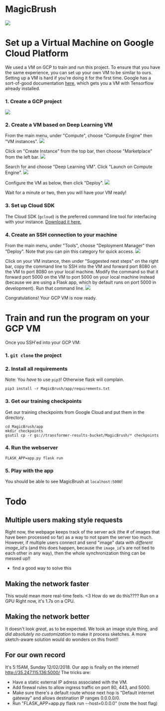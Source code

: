 # MagicBrush

<img src="docs/hi3.png">

# Set up a Virtual Machine on Google Cloud Platform
We used a VM on GCP to train and run this project. To ensure that you have the same experience, you can set up your own VM to be similar to ours. Setting up a VM is hard if you're doing it for the first time. Google has a sort-of-good documentation [here](https://cloud.google.com/deep-learning-vm/docs/quickstart-marketplace), which gets you a VM with Tensorflow already installed.

### 1. Create a GCP project

<img src="docs/VMsetup-step1.png">

### 2. Create a VM based on Deep Learning VM

From the main menu, under "Compute", choose "Compute Engine" then "VM instances".
<img src="docs/VMsetup-step2-1.png">

Click on "Create Instance" from the top bar, then choose "Marketplace" from the left bar.
<img src="docs/VMsetup-step2-2.png">

Search for and choose "Deep Learning VM". Click "Launch on Compute Engine".
<img src="docs/VMsetup-step2-3.png">

Configure the VM as below, then click "Deploy".
<img src="docs/VMsetup-step2-4.png">

Wait for a minute or two, then you will have your VM ready!

### 3. Set up Cloud SDK

The Cloud SDK (`gcloud`) is the preferred command line tool for interfacing with your instance. [Download it here.](https://cloud.google.com/sdk/install)

### 4. Create an SSH connection to your machine

From the main menu, under "Tools", choose "Deployment Manager" then "Deploy". Note that you can pin this category for quick access.
<img src="docs/VMsetup-step3-1.png">

Click on your VM instance, then under "Suggested next steps" on the right bar, copy the command line to SSH into the VM and forward port 8080 on the VM to port 8080 on your local machine. Modify the command so that it forward port 5000 on the VM to port 5000 on your local machine instead (because we are using a Flask app, which by default runs on port 5000 in development). Run that command line.
<img src="docs/VMsetup-step3-2.png">

Congratulations! Your GCP VM is now ready.

# Train and run the program on your GCP VM

Once you SSH'ed into your GCP VM:

### 1. `git clone` the project

### 2. Install all requirements
Note: You *have* to use `pip3`! Otherwise flask will complain.
```
pip3 install -r MagicBrush/app/requirements.txt
```

### 3. Get our training checkpoints
Get our training checkpoints from Google Cloud and put them in the directory.
```
cd MagicBrush/app
mkdir checkpoints
gsutil cp -r gs://transformer-results-bucket/MagicBrush/* checkpoints
```
### 4. Run the webserver
```
FLASK_APP=app.py flask run
```

### 5. Play with the app
You should be able to see MagicBrush at `localhost:5000`!

# Todo

## Multiple users making style requests
Right now, the webpage keeps track of the server ack (the # of images that have been processed so far) as a way to not spam the server too much. However, if multiple users connect and send "image" data with *different image_id's* (and this does happen, because the `image_id`'s are not tied to each other in any way), then the whole synchronization thing can be messed up!!
- find a good way to solve this

## Making the network faster
This would mean more real-time feels. <3 How do we do this???? Run on a GPU
Right now, it's 1.7s on a CPU.

## Making the network better
It doesn't look *great*, as to be expected. We took an image style thing, and *did absolutely no customization* to make it process sketches. A more sketch-aware solution would do wonders on this front!!

## For our own record
It's 5:15AM, Sunday 12/02/2018. Our app is finally on the internet! http://35.247.115.136:5000/
The tricks are:
- Have a static external IP adress associated with the VM.
- Add firewal rules to allow ingress traffic on port 80, 443, and 5000.
- Make sure there's a default route whose next hop is "Default internet gateway" and allows destination IP ranges 0.0.0.0/0.
- Run "FLASK_APP=app.py flask run --host=0.0.0.0" (note the host flag)
